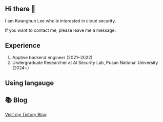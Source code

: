 ## Hi there 👋
I am Kwanghun Lee who is interested in cloud security.

If you want to contact me, please leave me a message.

## Experience
1. Apptive backend engineer (2021~2022)
2.  Undergraduate Researcher at AI Security Lab, Pusan National University (2024~)

## Using langauge 

<!--
**khuni1/khuni1** is a ✨ _special_ ✨ repository because its `README.md` (this file) appears on your GitHub profile.

Here are some ideas to get you started:

- 🔭 I’m currently working on ...
- 🌱 I’m currently learning ...
- 👯 I’m looking to collaborate on ...
- 🤔 I’m looking for help with ...
- 💬 Ask me about ...
- 📫 How to reach me: ...
- 😄 Pronouns: ...
- ⚡ Fun fact: ...
-->
## 📚 Blog  
[Visit my Tistory Blog](https://securitygeek.tistory.com/)
